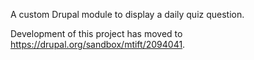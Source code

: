 A custom Drupal module to display a daily quiz question.

Development of this project has moved to https://drupal.org/sandbox/mtift/2094041.

